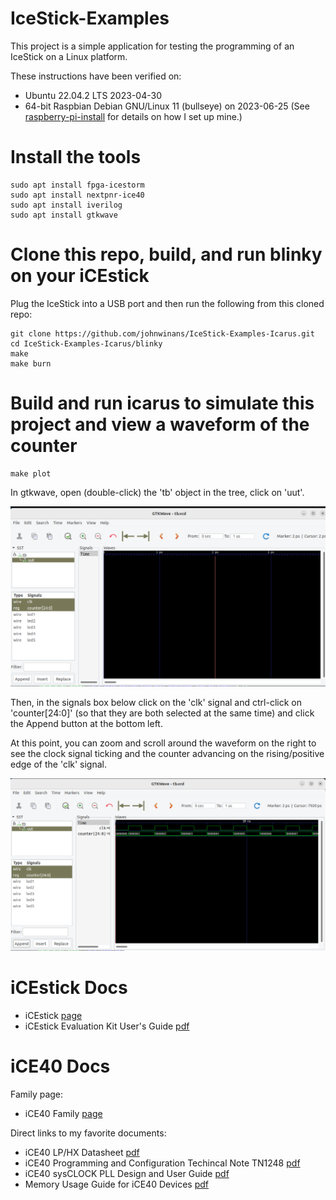 # IceStick-Examples

This project is a simple application for testing the programming of 
an IceStick on a Linux platform.  

These instructions have been verified on:
- Ubuntu 22.04.2 LTS 2023-04-30
- 64-bit Raspbian Debian GNU/Linux 11 (bullseye) on 2023-06-25 (See [raspberry-pi-install](https://github.com/johnwinans/raspberry-pi-install) for details on how I set up mine.)


# Install the tools

	sudo apt install fpga-icestorm
	sudo apt install nextpnr-ice40
	sudo apt install iverilog
	sudo apt install gtkwave

# Clone this repo, build, and run blinky on your iCEstick

Plug the IceStick into a USB port and then run the following from this cloned repo:

	git clone https://github.com/johnwinans/IceStick-Examples-Icarus.git
	cd IceStick-Examples-Icarus/blinky
	make
	make burn

# Build and run icarus to simulate this project and view a waveform of the counter

	make plot


In gtkwave, open (double-click) the 'tb' object in the tree, click on 'uut'. 

![selecting signals to view](./pics/selsig.png)


Then, in the signals box below click on the 'clk' signal and ctrl-click on 'counter[24:0]'
(so that they are both selected at the same time) and click the Append button at the 
bottom left.  

At this point, you can zoom and scroll around the waveform on the right to see the 
clock signal ticking and the counter advancing on the rising/positive edge of 
the 'clk' signal.

![selecting signals to view](./pics/waveform.png)


# iCEstick Docs

- iCEstick [page](https://www.latticesemi.com/icestick)
- iCEstick Evaluation Kit User's Guide [pdf](http://www.latticesemi.com/view_document?document_id=50701)

# iCE40 Docs

Family page:

- iCE40 Family [page](https://www.latticesemi.com/iCE40)

Direct links to my favorite documents:

- iCE40 LP/HX Datasheet [pdf](https://www.latticesemi.com/view_document?document_id=49312)
- iCE40 Programming and Configuration Techincal Note TN1248 [pdf](https://www.latticesemi.com/view_document?document_id=46502)
- iCE40 sysCLOCK PLL Design and User Guide [pdf](https://www.latticesemi.com/view_document?document_id=47778)
- Memory Usage Guide for iCE40 Devices [pdf](https://www.latticesemi.com/view_document?document_id=47775)
